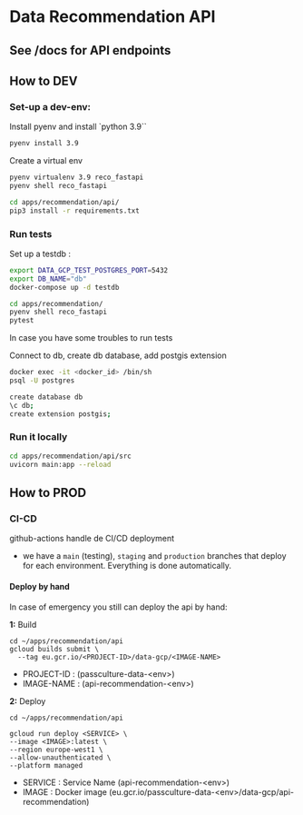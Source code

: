# Data Recommendation API 

## See <uri-api>/docs for API endpoints


## How to DEV

### Set-up a dev-env: 

Install pyenv and install `python 3.9``

```sh
pyenv install 3.9
```

Create a virtual env
```sh 
pyenv virtualenv 3.9 reco_fastapi
pyenv shell reco_fastapi
```

```sh 
cd apps/recommendation/api/
pip3 install -r requirements.txt
```

### Run tests


Set up a testdb :
```sh
export DATA_GCP_TEST_POSTGRES_PORT=5432
export DB_NAME="db"
docker-compose up -d testdb
```
```sh
cd apps/recommendation/
pyenv shell reco_fastapi
pytest
```

In case you have some troubles to run tests 

Connect to db, create db database, add postgis extension
```sh 
docker exec -it <docker_id> /bin/sh
psql -U postgres

create database db
\c db; 
create extension postgis;
```

### Run it locally

```sh
cd apps/recommendation/api/src
uvicorn main:app --reload
```

## How to PROD

### CI-CD
 
github-actions handle de CI/CD deployment

- we have a `main` (testing), `staging` and `production` branches that deploy for each environment. Everything is done automatically.

#### Deploy by hand

In case of emergency you still can deploy the api by hand: 


**1:** Build

```
cd ~/apps/recommendation/api
gcloud builds submit \
  --tag eu.gcr.io/<PROJECT-ID>/data-gcp/<IMAGE-NAME>

```
- PROJECT-ID : (passculture-data-\<env>)
- IMAGE-NAME : (api-recommendation-\<env>)

**2:** Deploy

```
cd ~/apps/recommendation/api

gcloud run deploy <SERVICE> \
--image <IMAGE>:latest \
--region europe-west1 \
--allow-unauthenticated \
--platform managed

```
- SERVICE : Service Name (api-recommendation-\<env>)
- IMAGE : Docker image (eu.gcr.io/passculture-data-\<env>/data-gcp/api-recommendation)
